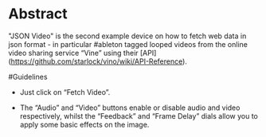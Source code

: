 # Abstract
"JSON Video" is the second example device on how to fetch web data in json format - in particular  #ableton tagged looped videos from the online video sharing service “Vine” using their [API] (https://github.com/starlock/vino/wiki/API-Reference). 


#Guidelines

* Just click on “Fetch Video”. 

* The “Audio” and “Video” buttons enable or disable audio and video respectively, whilst the “Feedback” and “Frame Delay” dials allow you to apply some basic effects on the image. 
